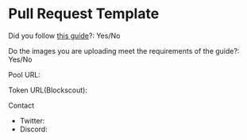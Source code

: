 # Pull Request Template

Did you follow [this guide](https://github.com/kagla-finance/kagla-assets)?: Yes/No

Do the images you are uploading meet the requirements of the guide?: Yes/No

Pool URL: 

Token URL(Blockscout): 

Contact
 - Twitter:
 - Discord:
